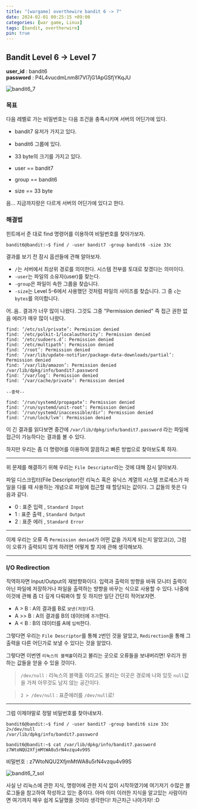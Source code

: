 ```yaml
---
title: "[wargame] overthewire bandit 6 -> 7"
date: 2024-02-01 00:25:15 +09:00
categories: [war game, Linux]
tags: [bandit, overtherwire]
pin: true
---
```


## Bandit Level 6 -> Level 7

**user_id** : bandit6<br/>
**password** : P4L4vucdmLnm8I7Vl7jG1ApGSfjYKqJU

![bandit6_7](https://github.com/oil-lamp-cat/oil-lamp-cat.github.io/assets/103806022/b36e65f3-e0a5-4abb-b40f-4fa1b5a06468)

### 목표

다음 레벨로 가는 비밀번호는 다음 조건을 충족시키며 서버의 어딘가에 있다.

- bandit7 유저가 가지고 있다.
- bandit6 그룹에 있다.
- 33 byte의 크기를 가지고 있다.

- user == bandit7
- group == bandit6
- size == 33 byte

음... 지금까지랑은 다르게 서버의 어딘가에 있다고 한다.

### 해결법

힌트에서 준 대로 find 명령어를 이용하여 비밀번호를 찾아가보자.

```shell
bandit6@bandit:~$ find / -user bandit7 -group bandit6 -size 33c
```

결과를 보기 전 잠시 옵션들에 관해 알아보자.

- `/`는 서버에서 최상위 경로를 의미한다. 시스템 전부를 토대로 찾겠다는 의미이다.
- `-user`는 파일의 소유자(user)를 찾는다.
- `-group`은 파일이 속한 그룹을 찾습니다.
- `-size`는 Level 5-6에서 사용했던 것처럼 파일의 사이즈를 찾습니다. 그 중 `c`는 `bytes`를 의미합니다.

어..음.. 결과가 너무 많이 나왔다. 그것도 그중 "Permission denied" 즉 접근 권한 없음 에러가 매우 많이 나왔다.

```shell
find: ‘/etc/ssl/private’: Permission denied
find: ‘/etc/polkit-1/localauthority’: Permission denied
find: ‘/etc/sudoers.d’: Permission denied
find: ‘/etc/multipath’: Permission denied
find: ‘/root’: Permission denied
find: ‘/var/lib/update-notifier/package-data-downloads/partial’: Permission denied
find: ‘/var/lib/amazon’: Permission denied
/var/lib/dpkg/info/bandit7.password
find: ‘/var/log’: Permission denied
find: ‘/var/cache/private’: Permission denied

--중략--

find: ‘/run/systemd/propagate’: Permission denied
find: ‘/run/systemd/unit-root’: Permission denied
find: ‘/run/systemd/inaccessible/dir’: Permission denied
find: ‘/run/lock/lvm’: Permission denied
```

이 긴 결과를 읽다보면 중간에 `/var/lib/dpkg/info/bandit7.password` 라는 파일에 접근이 가능하다는 결과를 볼 수 있다.

하지만 우리는 좀 더 명령어를 이용하여 깔끔하고 빠른 방법으로 찾아보도록 하자.

---

위 문제를 해결하기 위해 우리는 `File Descriptor`라는 것에 대해 잠시 알아보자.

파일 디스크립터(File Descriptor)란 리눅스 혹은 유닉스 계열의 시스템 프로세스가 파일을 다룰 때 사용하는 개념으로 파일에 접근할 때 할당되는 값이다. 그 값들의 뜻은 다음과 같다.

- 0 : 표준 입력 , `Standard Input`
- 1 : 표준 출력 , `Standard Output`
- 2 : 표준 에러 , `Standard Error`

---

이제 우리는 오류 즉 `Permission denied`가 어떤 값을 가지게 되는지 알았고(`2`), 그럼 이 오류가 출력되지 않게 하려면 어떻게 할 지에 관해 생각해보자.

---

### I/O Redirection

직역하자면 Input/Output의 재방향화이다. 입력과 출력의 방향을 바꿔 모니터 출력이 아닌 파일에 저장하거나 파일을 출력하는 뱡향을 바꾸는 식으로 사용할 수 있다. 나중에 이것에 관해 좀 더 깊게 다뤄봐야 할 듯 하지만 일단 간단히 적어보자면.

- A > B : A의 결과를 B로 `보낸(저장)`다.
- A >> B : A의 결과를 B의 데이터에 `추가`한다.
- A < B : B의 데이터를 A에 `입력`한다.

그렇다면 우리는 `File Descriptor`를 통해 `2`번인 것을 알았고, `Redirection`을 통해 그 출력을 다른 어딘가로 보낼 수 있다는 것을 알았다.

그렇다면 이번엔 `리눅스의 블랙홀`이라고 불리는 곳으로 오류들을 보내버리면! 우리가 원하는 값들을 얻을 수 있을 것이다.

> `/dev/null` : 리눅스의 블랙홀 이라고도 불리는 이곳은 경로에 나와 있듯 `null`값을 가져 아무것도 남지 않는 공간이다.

> `2 > /dev/null` : 표준에러를 `/dev/null`로!

---

그럼 이제야말로 정말 비밀번호를 찾아내보자.

```shell
bandit6@bandit:~$ find / -user bandit7 -group bandit6 size 33c 2>/dev/null
/var/lib/dpkg/info/bandit7.password

bandit6@bandit:~$ cat /var/lib/dpkg/info/bandit7.password z7WtoNQU2XfjmMtWA8u5rN4vzqu4v99S
```

비밀번호 : z7WtoNQU2XfjmMtWA8u5rN4vzqu4v99S

![bandit6_7_sol](https://github.com/oil-lamp-cat/oil-lamp-cat.github.io/assets/103806022/aa431231-ee86-4059-8846-35483ffba8a9)

사실 난 리눅스에 관한 지식, 명령어에 관한 지식 없이 시작하였기에 여기저기 수많은 블로그들을 참고하여 작성하고 있는 중이다. 아마 이미 이러한 지식을 알고있는 사람이라면 여기까지 매우 쉽게 도달했을 것이라 생각한다! 차근차근 나아가자! :D
